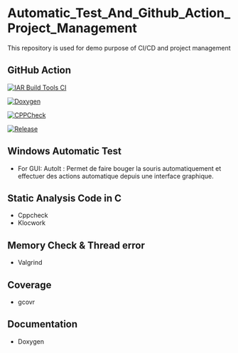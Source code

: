 # Automatic_Test_And_Github_Action_Project_Management

This repository is used for demo purpose of CI/CD and project management 

## GitHub Action

[![IAR Build Tools CI](https://github.com/Kasimashi/Automatic_Test_And_Github_Action/actions/workflows/IAR_build.yaml/badge.svg)](https://github.com/Kasimashi/Automatic_Test_And_Github_Action/actions/workflows/IAR_build.yaml)

[![Doxygen](https://github.com/Kasimashi/Automatic_Test_And_Github_Action/actions/workflows/doxygen.yaml/badge.svg)](https://github.com/Kasimashi/Automatic_Test_And_Github_Action/actions/workflows/doxygen.yaml)

[![CPPCheck](https://github.com/Kasimashi/Automatic_Test_And_Github_Action/actions/workflows/cppcheck.yaml/badge.svg)](https://github.com/Kasimashi/Automatic_Test_And_Github_Action/actions/workflows/cppcheck.yaml)

[![Release](https://img.shields.io/github/v/release/Kasimashi/Automatic_Test_And_Github_Action?display_name=tag&style=plastic)](https://github.com/Kasimashi/Automatic_Test_And_Github_Action/releases)

## Windows Automatic Test 

- For GUI: AutoIt : Permet de faire bouger la souris automatiquement et effectuer des actions automatique depuis une interface graphique. 

## Static Analysis Code in C

- Cppcheck
- Klocwork

## Memory Check & Thread error

- Valgrind

## Coverage

- gcovr

## Documentation

- Doxygen



